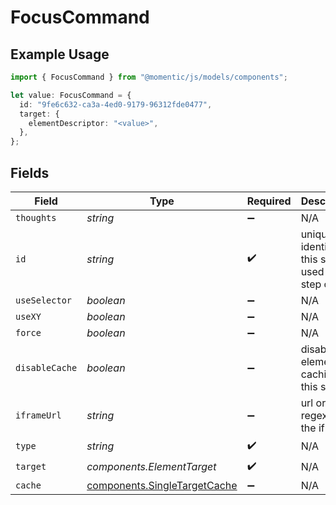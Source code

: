 # FocusCommand

## Example Usage

```typescript
import { FocusCommand } from "@momentic/js/models/components";

let value: FocusCommand = {
  id: "9fe6c632-ca3a-4ed0-9179-96312fde0477",
  target: {
    elementDescriptor: "<value>",
  },
};
```

## Fields

| Field                                                                        | Type                                                                         | Required                                                                     | Description                                                                  |
| ---------------------------------------------------------------------------- | ---------------------------------------------------------------------------- | ---------------------------------------------------------------------------- | ---------------------------------------------------------------------------- |
| `thoughts`                                                                   | *string*                                                                     | :heavy_minus_sign:                                                           | N/A                                                                          |
| `id`                                                                         | *string*                                                                     | :heavy_check_mark:                                                           | unique identifier to this step, used for step cache                          |
| `useSelector`                                                                | *boolean*                                                                    | :heavy_minus_sign:                                                           | N/A                                                                          |
| `useXY`                                                                      | *boolean*                                                                    | :heavy_minus_sign:                                                           | N/A                                                                          |
| `force`                                                                      | *boolean*                                                                    | :heavy_minus_sign:                                                           | N/A                                                                          |
| `disableCache`                                                               | *boolean*                                                                    | :heavy_minus_sign:                                                           | disable element caching for this step                                        |
| `iframeUrl`                                                                  | *string*                                                                     | :heavy_minus_sign:                                                           | url or url regex for the iframe                                              |
| `type`                                                                       | *string*                                                                     | :heavy_check_mark:                                                           | N/A                                                                          |
| `target`                                                                     | *components.ElementTarget*                                                   | :heavy_check_mark:                                                           | N/A                                                                          |
| `cache`                                                                      | [components.SingleTargetCache](../../models/components/singletargetcache.md) | :heavy_minus_sign:                                                           | N/A                                                                          |